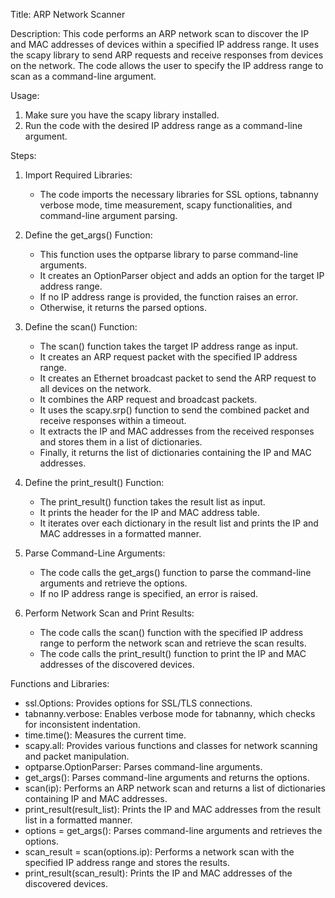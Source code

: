 Title: ARP Network Scanner

Description:
This code performs an ARP network scan to discover the IP and MAC addresses of devices within a specified IP address range. It uses the scapy library to send ARP requests and receive responses from devices on the network. The code allows the user to specify the IP address range to scan as a command-line argument.

Usage:
1. Make sure you have the scapy library installed.
2. Run the code with the desired IP address range as a command-line argument.

Steps:
1. Import Required Libraries:
   - The code imports the necessary libraries for SSL options, tabnanny verbose mode, time measurement, scapy functionalities, and command-line argument parsing.

2. Define the get_args() Function:
   - This function uses the optparse library to parse command-line arguments.
   - It creates an OptionParser object and adds an option for the target IP address range.
   - If no IP address range is provided, the function raises an error.
   - Otherwise, it returns the parsed options.

3. Define the scan() Function:
   - The scan() function takes the target IP address range as input.
   - It creates an ARP request packet with the specified IP address range.
   - It creates an Ethernet broadcast packet to send the ARP request to all devices on the network.
   - It combines the ARP request and broadcast packets.
   - It uses the scapy.srp() function to send the combined packet and receive responses within a timeout.
   - It extracts the IP and MAC addresses from the received responses and stores them in a list of dictionaries.
   - Finally, it returns the list of dictionaries containing the IP and MAC addresses.

4. Define the print_result() Function:
   - The print_result() function takes the result list as input.
   - It prints the header for the IP and MAC address table.
   - It iterates over each dictionary in the result list and prints the IP and MAC addresses in a formatted manner.

5. Parse Command-Line Arguments:
   - The code calls the get_args() function to parse the command-line arguments and retrieve the options.
   - If no IP address range is specified, an error is raised.

6. Perform Network Scan and Print Results:
   - The code calls the scan() function with the specified IP address range to perform the network scan and retrieve the scan results.
   - The code calls the print_result() function to print the IP and MAC addresses of the discovered devices.

Functions and Libraries:
- ssl.Options: Provides options for SSL/TLS connections.
- tabnanny.verbose: Enables verbose mode for tabnanny, which checks for inconsistent indentation.
- time.time(): Measures the current time.
- scapy.all: Provides various functions and classes for network scanning and packet manipulation.
- optparse.OptionParser: Parses command-line arguments.
- get_args(): Parses command-line arguments and returns the options.
- scan(ip): Performs an ARP network scan and returns a list of dictionaries containing IP and MAC addresses.
- print_result(result_list): Prints the IP and MAC addresses from the result list in a formatted manner.
- options = get_args(): Parses command-line arguments and retrieves the options.
- scan_result = scan(options.ip): Performs a network scan with the specified IP address range and stores the results.
- print_result(scan_result): Prints the IP and MAC addresses of the discovered devices.
